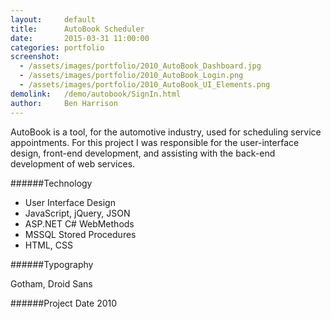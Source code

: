 ```yaml
---
layout:     default
title:      AutoBook Scheduler
date:       2015-03-31 11:00:00
categories: portfolio
screenshot: 
  - /assets/images/portfolio/2010_AutoBook_Dashboard.jpg
  - /assets/images/portfolio/2010_AutoBook_Login.png
  - /assets/images/portfolio/2010_AutoBook_UI_Elements.png
demolink:   /demo/autobook/SignIn.html
author:     Ben Harrison
---
```


AutoBook is a tool, for the automotive industry, used for scheduling service appointments.
For this project I was responsible for the user-interface design, 
front-end development, and assisting with the back-end development of web services.

######Technology

* User Interface Design
* JavaScript, jQuery, JSON
* ASP.NET C# WebMethods
* MSSQL Stored Procedures
* HTML, CSS

######Typography

Gotham, Droid Sans

######Project Date
2010
